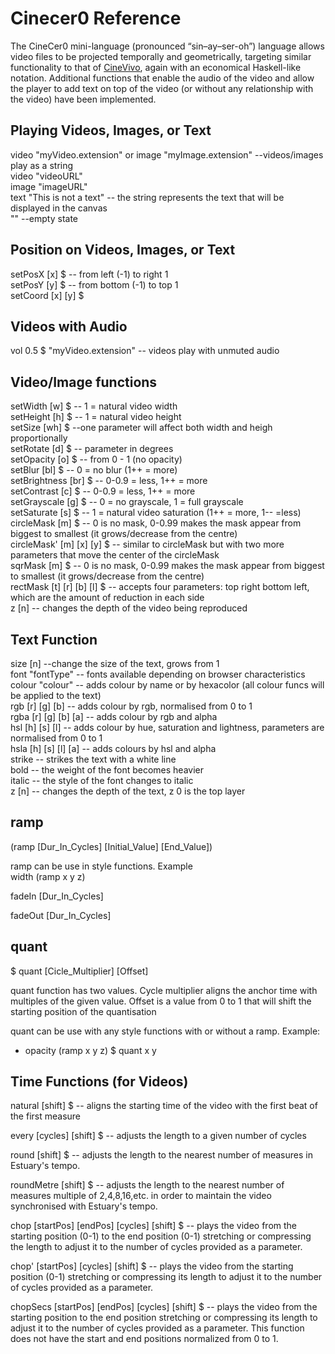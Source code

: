 # Cinecer0 Reference

The CineCer0 mini-language (pronounced “sin–ay–ser-oh”) language allows video files to be projected temporally and geometrically, targeting similar functionality to that of [CineVivo](https://github.com/essteban/CineVivo), again with an economical Haskell-like notation. Additional functions that enable the audio of the video and allow the player to add text on top of the video (or without any relationship with the video) have been implemented.  

## Playing Videos, Images, or Text

video "myVideo.extension" or image "myImage.extension"  --videos/images play as a string  
video "videoURL"  
image "imageURL"  
text "This is not a text" -- the string represents the text that will be displayed in the canvas  
"" --empty state  

## Position on Videos, Images, or Text
setPosX [x] $ -- from left (-1) to right 1  
setPosY [y] $ -- from bottom (-1) to top 1  
setCoord [x] [y] $   

## Videos with Audio

vol 0.5 $ "myVideo.extension" -- videos play with unmuted audio  

## Video/Image functions

setWidth [w] $ -- 1 = natural video width  
setHeight [h] $ -- 1 = natural video height  
setSize [wh] $ --one parameter will affect both width and heigh proportionally  
setRotate [d] $ -- parameter in degrees  
setOpacity [o] $ -- from 0 - 1 (no opacity)  
setBlur [bl] $ -- 0 = no blur (1++ = more)  
setBrightness [br] $ --  0-0.9 = less, 1++ = more  
setContrast [c] $ -- 0-0.9 = less, 1++ = more  
setGrayscale [g] $ -- 0 = no grayscale, 1 = full grayscale  
setSaturate [s] $ -- 1 = natural video saturation (1++ = more, 1-- =less)  
circleMask [m] $ -- 0 is no mask, 0-0.99 makes the mask appear from biggest to smallest (it grows/decrease from the centre)  
circleMask' [m] [x] [y] $ -- similar to circleMask but with two more parameters that move the center of the circleMask  
sqrMask [m] $ -- 0 is no mask, 0-0.99 makes the mask appear from biggest to smallest (it grows/decrease from the centre)  
rectMask [t] [r] [b] [l] $ -- accepts four parameters: top right bottom left, which are the amount of reduction in each side  
z [n] -- changes the depth of the video being reproduced  

## Text Function

size [n] --change the size of the text, grows from 1  
font "fontType" -- fonts available depending on browser characteristics  
colour "colour" -- adds colour by name or by hexacolor (all colour funcs will be applied to the text)  
rgb [r] [g] [b] -- adds colour by rgb, normalised from 0 to 1  
rgba [r] [g] [b] [a] -- adds colour by rgb and alpha  
hsl [h] [s] [l] -- adds colour by hue, saturation and lightness, parameters are normalised from 0 to 1  
hsla [h] [s] [l] [a] -- adds colours by hsl and alpha  
strike -- strikes the text with a white line  
bold -- the weight of the font becomes heavier  
italic -- the style of the font changes to italic  
z [n] -- changes the depth of the text, z 0 is the top layer  

## ramp

(ramp [Dur_In_Cycles] [Initial_Value] [End_Value])  

ramp can be use in style functions. Example  
width (ramp x y z)  

fadeIn [Dur_In_Cycles]  

fadeOut [Dur_In_Cycles]  

## quant

$ quant [Cicle_Multiplier] [Offset]  

quant function has two values. Cycle multiplier aligns the anchor time with multiples of the given value. Offset is a value from 0 to 1 that will shift the starting position of the quantisation  

quant can be use with any style functions with or without a ramp. Example:  
+ opacity (ramp x y z) $ quant x y  

## Time Functions (for Videos)

natural [shift] $ -- aligns the starting time of the video with the first beat of the first measure  

every [cycles] [shift] $ -- adjusts the length to a given number of cycles  

round [shift] $ -- adjusts the length to the nearest number of measures in Estuary's tempo.  

roundMetre [shift] $ -- adjusts the length to the nearest number of measures multiple of 2,4,8,16,etc. in order to maintain the video synchronised with Estuary's tempo.  

chop [startPos] [endPos] [cycles] [shift] $ -- plays the video from the starting position (0-1) to the end position (0-1) stretching or compressing the length to adjust it to the number of cycles provided as a parameter.  

chop' [startPos] [cycles] [shift] $ --  plays the video from the starting position (0-1) stretching or compressing its length to adjust it to the number of cycles provided as a parameter.  

chopSecs [startPos] [endPos] [cycles] [shift] $ -- plays the video from the starting position to the end position stretching or compressing its length to adjust it to the number of cycles provided as a parameter. This function does not have the start and end positions normalized from 0 to 1.  
